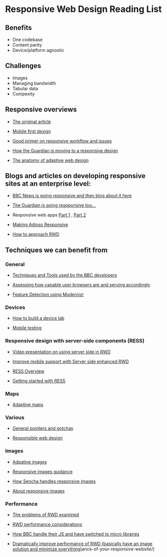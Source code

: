 # Responsive Web Design Reading List

## Benefits

- One codebase
- Content parity
- Device/platform agnostic

## Challenges

- Images
- Managing bandwidth
- Tabular data
- Compexity

## Responsive overviews

- [The original article](http://alistapart.com/article/responsive-web-design)

- [Mobile first design](http://alistapart.com/article/organizing-mobile)

- [Good primer on responsive workflow and issues](http://trentwalton.com/2013/02/07/where-to-start/)

- [How the Guardian is moving to a responsive design](http://www.guardian.co.uk/help/developer-blog/2012/oct/18/responsive-design-guardian-introduction)

- [The anatomy of adaptive web design](http://bradfrostweb.com/blog/mobile/beyond-media-queries-anatomy-of-an-adaptive-web-design/)

## Blogs and articles on developing responsive sites at an enterprise level:

- [BBC News is going responsive and they blog about it here](http://responsivenews.co.uk/)

- [The Guardian is going respponsive too...](http://www.guardian.co.uk/info/developer-blog)

- Responsive web apps [Part 1](http://blog.cloudfour.com/responsive-design-for-apps-part-1/) , [Part 2](http://blog.cloudfour.com/responsive-design-for-apps-part-2/)

- [Making Adioso Responsive](http://adioso.com/blog/2013/06/responsifying-adioso/)

- [How to approach RWD](http://upstatement.com/blog/2012/01/how-to-approach-a-responsive-design/)

## Techniques we can benefit from

### General

- [Techniques and Tools used by the BBC developers](http://responsivenews.co.uk/post/19230899764/colophon)

- [Assessing how capable user browsers are and serving accordingly](http://responsivenews.co.uk/post/18948466399/cutting-the-mustard)

- [Feature Detection using Modernizr](http://modernizr.com/)

### Devices 

- [How to build a device lab](http://dmolsen.com/2012/06/26/how-to-build-a-device-lab-part-1/)

- [Mobile testing](http://mobiletestingfordummies.tumblr.com/post/20056227958/testing)

### Responsive design with server-side components (RESS)

- [ Video presentation on using server side in RWD](http://mobile.tutsplus.com/tutorials/mobile-web-apps/adaptation-why-responsive-design-actually-begins-on-the-server/)

- [ Improve mobile support with Server side enhanced RWD](http://mobile.smashingmagazine.com/2013/04/09/improve-mobile-support-with-server-side-enhanced-responsive-design/)

- [ RESS Overview](http://www.lukew.com/ff/entry.asp?1392)

- [Getting started with RESS](http://www.netmagazine.com/tutorials/getting-started-ress)

### Maps

- [Adaptive maps](http://bradfrostweb.com/blog/post/adaptive-maps/)

### Various

- [General pointers and gotchas](http://mobile.smashingmagazine.com/2013/05/29/the-state-of-responsive-web-design/)

- [Responsible web design](http://coding.smashingmagazine.com/2013/03/11/responsible-web-design/)

### Images

- [Adpative images](http://adaptive-images.com/)

- [Responsive images guidance](http://blog.cloudfour.com/8-guidelines-and-1-rule-for-responsive-images/)

- [How Sencha handles responsive images](http://www.sencha.com/learn/how-to-use-src-sencha-io/)

- [About responsive images](http://blog.cloudfour.com/responsive-imgs-part-2/)


### Performance

- [The problems of RWD examined](]http://bradfrostweb.com/blog/post/a-response-to-responsive-web-design-is-not-the-future/)

- [RWD performance considerations](http://www.zachleat.com/web/rwd-perf/)

- [How BBC handle their JS and have switched to micro libraries](http://responsivenews.co.uk/post/21021136520/how-we-build-our-javascript)


- [Dramatically improve performance of RWD (basically have an image solution and minimize everything)](http://blog.netdna.com/developer/2-advanced-techniques-to-dramatically-increase-the-perform)ance-of-your-responsive-website/)

